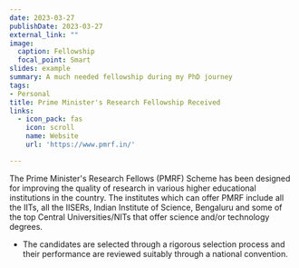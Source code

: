 ```yaml
---
date: 2023-03-27
publishDate: 2023-03-27
external_link: ""
image:
  caption: Fellowship
  focal_point: Smart
slides: example
summary: A much needed fellowship during my PhD journey
tags:
- Personal
title: Prime Minister's Research Fellowship Received
links:
  - icon_pack: fas
    icon: scroll
    name: Website
    url: 'https://www.pmrf.in/'

---
```

The Prime Minister's Research Fellows (PMRF) Scheme has been designed for improving the quality of research in various higher educational institutions in the country. The institutes which can offer PMRF include all the IITs, all the IISERs, Indian Institute of Science, Bengaluru and some of the top Central Universities/NITs that offer science and/or technology degrees.

* The candidates are selected through a rigorous selection process and their performance are reviewed suitably through a national convention.